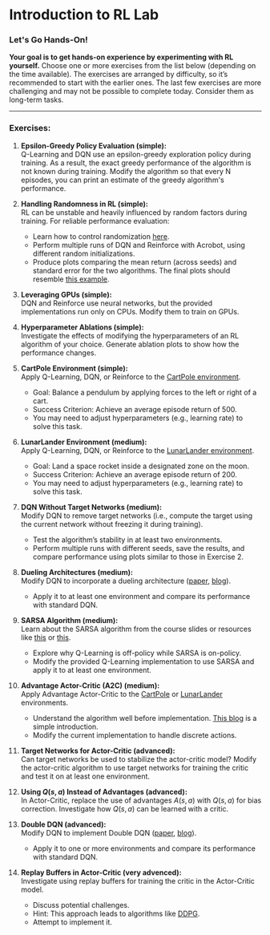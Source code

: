 # Introduction to RL Lab

### Let's Go Hands-On!

**Your goal is to get hands-on experience by experimenting with RL yourself.** Choose one or more exercises from the list below (depending on the time available). The exercises are arranged by difficulty, so it’s recommended to start with the earlier ones. The last few exercises are more challenging and may not be possible to complete today. Consider them as long-term tasks.

---

### Exercises:

1. **Epsilon-Greedy Policy Evaluation (simple):**  
   Q-Learning and DQN use an epsilon-greedy exploration policy during training. As a result, the exact greedy performance of the algorithm is not known during training. Modify the algorithm so that every N episodes, you can print an estimate of the greedy algorithm's performance.

2. **Handling Randomness in RL (simple):**  
   RL can be unstable and heavily influenced by random factors during training. For reliable performance evaluation:  
   - Learn how to control randomization [here](https://stackoverflow.com/questions/47331235/how-should-openai-environments-gyms-use-env-seed0).  
   - Perform multiple runs of DQN and Reinforce with Acrobot, using different random initializations.  
   - Produce plots comparing the mean return (across seeds) and standard error for the two algorithms. The final plots should resemble [this example](https://spinningup.openai.com/en/latest/spinningup/bench.html).

3. **Leveraging GPUs (simple):**  
   DQN and Reinforce use neural networks, but the provided implementations run only on CPUs. Modify them to train on GPUs.

4. **Hyperparameter Ablations (simple):**  
   Investigate the effects of modifying the hyperparameters of an RL algorithm of your choice. Generate ablation plots to show how the performance changes.

5. **CartPole Environment (simple):**  
   Apply Q-Learning, DQN, or Reinforce to the [CartPole environment](https://www.gymlibrary.dev/environments/classic_control/cart_pole/).  
   - Goal: Balance a pendulum by applying forces to the left or right of a cart.  
   - Success Criterion: Achieve an average episode return of 500.  
   - You may need to adjust hyperparameters (e.g., learning rate) to solve this task.

6. **LunarLander Environment (medium):**  
   Apply Q-Learning, DQN, or Reinforce to the [LunarLander environment](https://www.gymlibrary.dev/environments/box2d/lunar_lander/).  
   - Goal: Land a space rocket inside a designated zone on the moon.  
   - Success Criterion: Achieve an average episode return of 200.  
   - You may need to adjust hyperparameters (e.g., learning rate) to solve this task.

7. **DQN Without Target Networks (medium):**  
   Modify DQN to remove target networks (i.e., compute the target using the current network without freezing it during training).  
   - Test the algorithm’s stability in at least two environments.  
   - Perform multiple runs with different seeds, save the results, and compare performance using plots similar to those in Exercise 2.

8. **Dueling Architectures (medium):**  
   Modify DQN to incorporate a dueling architecture ([paper](https://arxiv.org/abs/1511.06581), [blog](https://towardsdatascience.com/dueling-deep-q-networks-81ffab672751)).  
   - Apply it to at least one environment and compare its performance with standard DQN.

9. **SARSA Algorithm (medium):**  
   Learn about the SARSA algorithm from the course slides or resources like [this](https://towardsdatascience.com/introduction-to-reinforcement-learning-temporal-difference-sarsa-q-learning-e8f22669c366) or [this](https://medium.com/practical-coders-chronicles/learning-with-cliffwalking-sarsa-algorithm-in-3-easy-steps-95ca57735a8f).  
   - Explore why Q-Learning is off-policy while SARSA is on-policy.  
   - Modify the provided Q-Learning implementation to use SARSA and apply it to at least one environment.

10. **Advantage Actor-Critic (A2C) (medium):**  
    Apply Advantage Actor-Critic to the [CartPole](https://www.gymlibrary.dev/environments/classic_control/cart_pole/) or [LunarLander](https://www.gymlibrary.dev/environments/box2d/lunar_lander/) environments.  
    - Understand the algorithm well before implementation. [This blog](https://huggingface.co/blog/deep-rl-a2c) is a simple introduction. 
    - Modify the current implementation to handle discrete actions.

11. **Target Networks for Actor-Critic (advanced):**  
    Can target networks be used to stabilize the actor-critic model? Modify the actor-critic algorithm to use target networks for training the critic and test it on at least one environment.

12. **Using $Q(s, a)$ Instead of Advantages (advanced):**  
    In Actor-Critic, replace the use of advantages $A(s, a)$ with $Q(s, a)$ for bias correction. Investigate how $Q(s, a)$ can be learned with a critic.

13. **Double DQN (advanced):**  
    Modify DQN to implement Double DQN ([paper](https://arxiv.org/abs/1509.06461), [blog](https://towardsdatascience.com/double-deep-q-networks-905dd8325412)).  
    - Apply it to one or more environments and compare its performance with standard DQN.

14. **Replay Buffers in Actor-Critic (very advenced):**  
    Investigate using replay buffers for training the critic in the Actor-Critic model.  
    - Discuss potential challenges.  
    - Hint: This approach leads to algorithms like [DDPG](https://spinningup.openai.com/en/latest/algorithms/ddpg.html).  
    - Attempt to implement it.